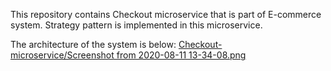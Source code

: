 This repository contains Checkout microservice that is part of E-commerce system. Strategy pattern is implemented in this microservice.

The architecture of the system is below:
[Checkout-microservice/Screenshot from 2020-08-11 13-34-08.png]()
